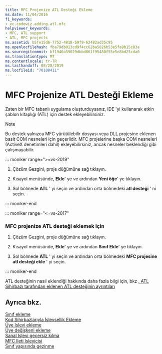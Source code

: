 ```yaml
---
title: MFC Projenize ATL Desteği Ekleme
ms.date: 11/04/2016
f1_keywords:
- vc.codewiz.adding.atl.mfc
helpviewer_keywords:
- MFC, ATL support
- ATL, MFC projects
ms.assetid: b5fe15d6-7752-4818-b9f9-62482ad35c95
ms.openlocfilehash: fba79db013cd9f4cc62ba5826b53e5fa9b15c83a
ms.sourcegitcommit: bf1940a39029dbbd861f95480f55e5e8bd25cda0
ms.translationtype: MT
ms.contentlocale: tr-TR
ms.lasthandoff: 08/28/2019
ms.locfileid: "70108411"
---
```

# <a name="adding-atl-support-to-your-mfc-project"></a>MFC Projenize ATL Desteği Ekleme

Zaten bir MFC tabanlı uygulama oluşturduysanız, IDE 'yi kullanarak etkin şablon kitaplığı (ATL) için destek ekleyebilirsiniz.

> [!NOTE]
>  Bu destek yalnızca MFC yürütülebilir dosyası veya DLL projesine eklenen basit COM nesneleri için geçerlidir. MFC projelerine başka COM nesneleri (ActiveX denetimleri dahil) ekleyebilirsiniz, ancak nesneler beklendiği gibi çalışmayabilir.

::: moniker range=">=vs-2019"

1. Çözüm Gezgini, proje düğümüne sağ tıklayın.

1. Kısayol menüsünde, **Ekle**' ye ve ardından **Yeni öğe**' ye tıklayın.

1. Sol bölmede **ATL** ' yi seçin ve ardından orta bölmedeki **atl desteği** ' ni seçin.

::: moniker-end

::: moniker range="<=vs-2017"

### <a name="to-add-atl-support-to-your-mfc-project"></a>MFC projenize ATL desteği eklemek için

1. Çözüm Gezgini, proje düğümüne sağ tıklayın.

1. Kısayol menüsünde, **Ekle**' ye ve ardından **Sınıf Ekle**' ye tıklayın.

1. Sol bölmede **ATL** ' yi seçin ve ardından orta bölmedeki **MFC projesine atl desteği ekle** ' yi seçin.

::: moniker-end

ATL desteğinin nasıl eklendiği hakkında daha fazla bilgi için, bkz [. ATL Sihirbazı tarafından eklenen ATL desteğinin ayrıntıları](../../mfc/reference/details-of-atl-support-added-by-the-atl-wizard.md)

## <a name="see-also"></a>Ayrıca bkz.

[Sınıf ekleme](../../ide/adding-a-class-visual-cpp.md)<br/>
[Kod Sihirbazlarıyla İşlevsellik Ekleme](../../ide/adding-functionality-with-code-wizards-cpp.md)<br/>
[Üye Işlevi ekleme](../../ide/adding-a-member-function-visual-cpp.md)<br/>
[Üye değişkeni ekleme](../../ide/adding-a-member-variable-visual-cpp.md)<br/>
[Sanal Işlevi geçersiz kılma](../../ide/overriding-a-virtual-function-visual-cpp.md)<br/>
[MFC Ileti Işleyicisi](../../mfc/reference/adding-an-mfc-message-handler.md)<br/>
[Sınıf yapısında gezinme](../../ide/navigate-code-cpp.md)
